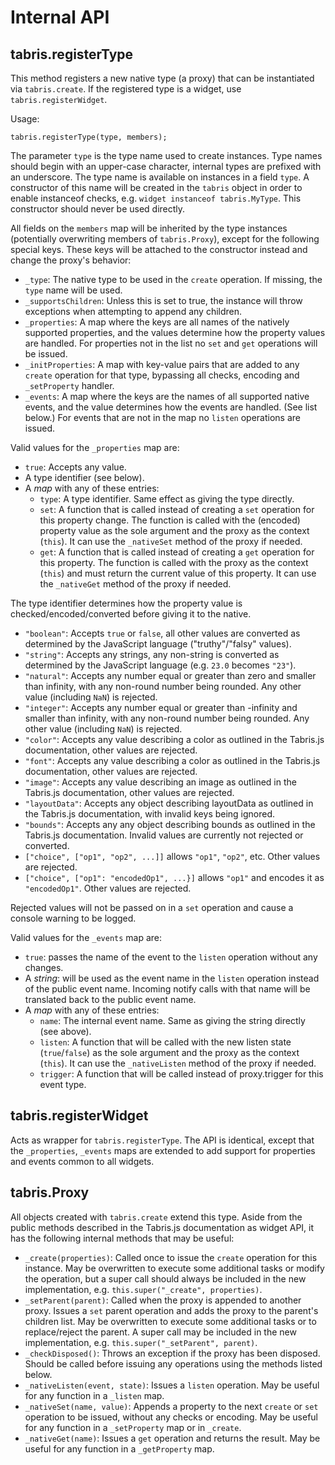 # Internal API

## tabris.registerType

This method registers a new native type (a proxy) that can be instantiated via `tabris.create`. If the registered type is a widget, use `tabris.registerWidget`.

Usage:

    tabris.registerType(type, members);

The parameter `type` is the type name used to create instances. Type names should begin with an upper-case character, internal types are prefixed with an underscore. The type name is available on instances in a field `type`. A constructor of this name will be created in the `tabris` object in order to enable instanceof checks, e.g. `widget instanceof tabris.MyType`. This constructor should never be used directly.

All fields on the `members` map will be inherited by the type instances (potentially overwriting members of `tabris.Proxy`), except for the following special keys. These keys will be attached to the constructor instead and change the proxy's behavior:

* `_type`: The native type to be used in the `create` operation. If missing, the `type` name will be used.
* `_supportsChildren`: Unless this is set to true, the instance will throw exceptions when attempting to append any children.
* `_properties`: A map where the keys are all names of the natively supported properties, and the values determine how the property values are handled. For properties not in the list no `set` and `get` operations will be issued.
* `_initProperties`: A map with key-value pairs that are added to any `create` operation for that type, bypassing all checks, encoding and `_setProperty` handler.
* `_events`: A map where the keys are the names of all supported native events, and the value determines how the events are handled. (See list below.) For events that are not in the map no `listen` operations are issued.

Valid values for the `_properties` map are:

* `true`: Accepts any value.
* A type identifier (see below).
* A *map* with any of these entries:
    * `type`: A type identifier. Same effect as giving the type directly.
    * `set`: A function that is called instead of creating a `set` operation for this property change. The function is called with the (encoded) property value as the sole argument and the proxy as the context (`this`). It can use the `_nativeSet` method of the proxy if needed.
    * `get`: A function that is called instead of creating a `get` operation for this property. The function is called with the proxy as the context (`this`) and must return the current value of this property. It can use the `_nativeGet` method of the proxy if needed.

The type identifier determines how the property value is checked/encoded/converted before giving it to the native.

* `"boolean"`: Accepts `true` or `false`, all other values are converted as determined by the JavaScript language ("truthy"/"falsy" values).
* `"string"`:  Accepts any strings, any non-string is converted as determined by the JavaScript language (e.g. `23.0` becomes `"23"`).
* `"natural"`: Accepts any number equal or greater than zero and smaller than infinity, with any non-round number being rounded. Any other value (including `NaN`) is rejected.
* `"integer"`: Accepts any number equal or greater than -infinity and smaller than infinity, with any non-round number being rounded. Any other value (including `NaN`) is rejected.
* `"color"`: Accepts any value describing a color as outlined in the Tabris.js documentation, other values are rejected.
* `"font"`: Accepts any value describing a color as outlined in the Tabris.js documentation, other values are rejected.
* `"image"`: Accepts any value describing an image as outlined in the Tabris.js documentation, other values are rejected.
* `"layoutData"`: Accepts any object describing layoutData as outlined in the Tabris.js documentation, with invalid keys being ignored.
* `"bounds"`: Accepts any any object describing bounds as outlined in the Tabris.js documentation. Invalid values are currently not rejected or converted.
* `["choice", ["op1", "op2", ...]]` allows `"op1"`, `"op2"`, etc. Other values are rejected.
* `["choice", ["op1": "encodedOp1", ...}]` allows `"op1"` and encodes it as `"encodedOp1"`. Other values are rejected.

Rejected values will not be passed on in a `set` operation and cause a console warning to be logged.

Valid values for the `_events` map are:

* `true`: passes the name of the event to the `listen` operation without any changes.
* A *string*: will be used as the event name in the `listen` operation instead of the public event name. Incoming notify calls with that name will be translated back to the public event name.
* A *map* with any of these entries:
    * `name`: The internal event name. Same as giving the string directly (see above).
    * `listen`: A function that will be called with the new listen state (`true`/`false`) as the sole argument and the proxy as the context (`this`). It can use the `_nativeListen` method of the proxy if needed.
    * `trigger`: A function that will be called instead of proxy.trigger for this event type.

## tabris.registerWidget

Acts as wrapper for `tabris.registerType`. The API is identical, except that the `_properties`, `_events` maps are extended to add support for properties and events common to all widgets.

## tabris.Proxy

All objects created with `tabris.create` extend this type. Aside from the public methods described in the Tabris.js documentation as widget API, it has the following internal methods that may be useful:

 * `_create(properties)`: Called once to issue the `create` operation for this instance. May be overwritten to execute some additional tasks or modify the operation, but a super call should always be included in the new implementation, e.g. `this.super("_create", properties)`.
 * `_setParent(parent)`: Called when the proxy is appended to another proxy. Issues a `set` parent operation and adds the proxy to the parent's children list. May be overwritten to execute some additional tasks or to replace/reject the parent. A super call may be included in the new implementation, e.g. `this.super("_setParent", parent)`.
 * `_checkDisposed()`: Throws an exception if the proxy has been disposed. Should be called before issuing any operations using the methods listed below.
 * `_nativeListen(event, state)`: Issues a `listen` operation. May be useful for any function in a `_listen` map.
 * `_nativeSet(name, value)`: Appends a property to the next `create` or `set` operation to be issued, without any checks or encoding. May be useful for any function in a `_setProperty` map or in `_create`.
 * `_nativeGet(name)`: Issues a `get` operation and returns the result. May be useful for any function in a `_getProperty` map.
